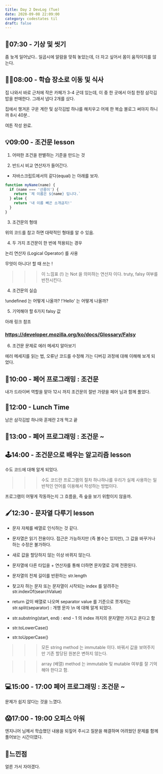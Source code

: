 ```yaml
---
title: Day 2 DevLog (Tue)
date: 2020-09-08 22:09:00
category: codestates til
draft: false
---
```


## 🛀07:30 - 기상 및 씻기

좀 늦게 일어났다.. 일곱시에 알람을 맞춰 놓았는데, 더 자고 싶어서 몸이 움직이지를 않는다.

## 🚶‍♂️08:00 - 학습 장소로 이동 및 식사

집 나와서 바로 근처에 작은 카페가 3-4 군데 있는데, 이 중 한 곳에서 아침 한정 삼각김밥을 판매한다.
그래서 냅다 2개를 샀다.

집에서 챙겨온 구운 계란 및 삼각김밥 하나를 해치우고 어제 한 복습 블로그 써야지 하니까 8시 40분..

여튼 작성 완료.

## 💡09:00 - 조건문 lesson

1. 어떠한 조건을 판별하는 기준을 만드는 것

2. 반드시 비교 연산자가 들어간다.

- 자바스크립트에서의 같다(equal) 는 아래를 보자.

```js
function myName(name) {
  if (name === '선릉이') {
    return `제 이름은 ${name} 입니다.`
  } else {
    return '내 이름 빼곤 소개금지!'
  }
}
```

3. 조건문의 형태

위의 코드를 참고 하면 대략적인 형태를 알 수 있음.

4. 두 가지 조건문이 한 번에 적용되는 경우

논리 연산자 (Logical Operator) 를 사용

무엇이 아니다! 할 때 쓰는 !

> > > 이 느낌표 (!) 는 Not 을 의미하는 연산자 이다. truty, falsy 여부를 반전시킨다.

4. 조건문의 실습

!undefined 는 어떻게 나올까?
!'Hello' 는 어떻게 나올까?

5. 기억해야 할 6가지 falsy 값

아래 링크 참조

### https://developer.mozilla.org/ko/docs/Glossary/Falsy

6. 조건문 문제로 에러 메세지 알아보기

에러 메세지를 읽는 법, 오류난 코드를 수정해 가는 디버깅 과정에 대해 이해해 보게 되었다.

## 🚀10:00 - 페어 프로그래밍 : 조건문

내가 드라이버 역할을 맡아 12시 까지 조건문의 절반 가량을 페어 님과 함께 풀었다.

## 🍱12:00 - Lunch Time

남은 삼각김밥 하나와 훈제란 2개 먹고 끝

## 📝13:00 - 페어 프로그래밍 : 조건문 ~

## 🕹14:00 - 조건문으로 배우는 알고리즘 lesson

수도 코드에 대해 알게 되었다.

> > > 수도 코드란 프로그램의 절차 하나하나를 우리가 실제 사용하는 일반적인 언어를 이용해서 작성하는 방법이다.

프로그램이 어떻게 작동하는지 그 흐름을, 즉 숲을 보기 위함이지 않을까.

## 🖌12:30 - 문자열 다루기 lesson

- 문자 자체를 배열로 인식하는 것 같다.
- 문자열은 읽기 전용이다. 접근은 가능하지만 (즉 볼수는 있지만), 그 값을 바꾸거나 하는 수정은 불가하다.
- 새로 값을 할당하지 않는 이상 바뀌지 않는다.

- 문자열에 다른 타입을 + 연산자를 통해 더하면 문자열로 강제 전환된다.

- 문자열의 전체 길이를 반환하는 str.length

- 찾고자 하는 문자 또는 문자열이 시작되는 index 를 알려주는 str.indexOf(searchValue)

- return 값이 배열로 나오며 separator value 를 기준으로 쪼개지는 str.split(separator)
  : 개행 문자 \n 에 대해 알게 되었다.

- str.substring(start, end)
  : end - 1 의 index 까지의 문자열만 가지고 온다고 함

- str.toLowerCase()
- str.toUpperCase()

> > > 모든 string method 는 immutable 이다. 바꿔서 값을 보여주지만 기존 할당된 원본은 변하지 않는다.

> > > array (배열) method 는 immutable 및 mutable 여부를 잘 기억해야 한다고 함.

## 💻15:00 - 17:00 페어 프로그래밍 : 조건문 ~

문제가 쉽지 않다는 것을 느꼈다.

## 😱17:00 - 19:00 오피스 아워

엔지니어 님께서 학습했던 내용을 되짚어 주시고 질문을 해결하며 어려웠던 문제를 함께 풀어보는 시간이였다.

## 🤔느낀점

얼른 가서 자야겠다.
